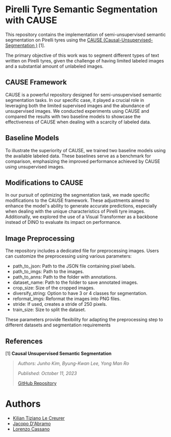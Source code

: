 # Pirelli Tyre Semantic Segmentation with CAUSE
This repository contains the implementation of semi-unsupervised semantic segmentation on Pirelli tyres using the [CAUSE (Causal-Unsupervised-Segmentation
)](https://github.com/byungkwanlee/causal-unsupervised-segmentation) [1].

 The primary objective of this work was to segment different types of text written on Pirelli tyres, given the challenge of having limited labeled images and a substantial amount of unlabeled images.

## CAUSE Framework
CAUSE is a powerful repository designed for semi-unsupervised semantic segmentation tasks. In our specific case, it played a crucial role in leveraging both the limited supervised images and the abundance of unsupervised images. We conducted experiments using CAUSE and compared the results with two baseline models to showcase the effectiveness of CAUSE when dealing with a scarcity of labeled data.

## Baseline Models
To illustrate the superiority of CAUSE, we trained two baseline models using the available labeled data. These baselines serve as a benchmark for comparison, emphasizing the improved performance achieved by CAUSE using unsupervised images.

## Modifications to CAUSE
In our pursuit of optimizing the segmentation task, we made specific modifications to the CAUSE framework. These adjustments aimed to enhance the model's ability to generate accurate predictions, especially when dealing with the unique characteristics of Pirelli tyre images. Additionally, we explored the use of a Visual Transformer as a backbone instead of DINO to evaluate its impact on performance.

## Image Preprocessing
The repository includes a dedicated file for preprocessing images. Users can customize the preprocessing using various parameters:
- path_to_json: Path to the JSON file containing pixel labels.
- path_to_imgs: Path to the images.
- path_to_anns: Path to the folder with annotations.
- dataset_name: Path to the folder to save annotated images.
- crop_size: Size of the cropped images.
- diversify_string: Option to have 3 or 4 classes for segmentation.
- reformat_imgs: Reformat the images into PNG files.
- stride: If used, creates a stride of 250 pixels.
- train_size: Size to split the dataset.

These parameters provide flexibility for adapting the preprocessing step to different datasets and segmentation requirements

## References
[1] **Causal Unsupervised Semantic Segmentation**
> 
> *Authors: Junho Kim, Byung-Kwan Lee, Yong Man Ro*
> 
> *Published: October 11, 2023*
> 
> [GitHub Repository](https://github.com/username/cause-repository)

# Authors
  - [Kilian Tiziano Le Creurer](https://github.com/Kilian36) 
  - [Jacopo D'Abramo](https://github.com/jacopodabramo)
  - [Lorenzo Cassano](https://github.com/LorenzoCassano) 
